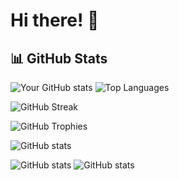 # Hi there! 👋

## 📊 GitHub Stats

![Your GitHub stats](https://github-readme-stats.vercel.app/api?username=Rume7&show_icons=true&theme=tokyonight&count_private=true)  ![Top Languages](https://github-readme-stats.vercel.app/api/top-langs/?username=Rume7&layout=compact&theme=tokyonight)

![GitHub Streak](https://github-readme-streak-stats.herokuapp.com/?user=Rume7&theme=tokyonight)

![GitHub Trophies](https://github-profile-trophy.vercel.app/?username=Rume7&theme=onedark) 

<!-- Custom colors -->
![GitHub stats](https://github-readme-stats.vercel.app/api?username=Rume7&bg_color=0d1117&text_color=c9d1d9&icon_color=f85149&title_color=58a6ff&show_icons=true)

<!-- Custom rank icon -->
![GitHub stats](https://github-readme-stats.vercel.app/api?username=Rume7&show_icons=true&theme=tokyonight&rank_icon=github)
![GitHub stats](https://github-readme-stats.vercel.app/api?username=Rume7&show_icons=true&theme=tokyonight&rank_icon=percentile)


<!--
**Rume7/Rume7** is a ✨ _special_ ✨ repository because its `README.md` (this file) appears on your GitHub profile.

Here are some ideas to get you started:

- 🔭 I’m currently working on ...
- 🌱 I’m currently learning ...
- 👯 I’m looking to collaborate on ...
- 🤔 I’m looking for help with ...
- 💬 Ask me about ...
- 📫 How to reach me: ...
- 😄 Pronouns: ...
- ⚡ Fun fact: ...
-->
